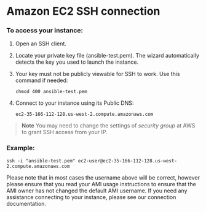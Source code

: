 # Amazon EC2 SSH connection

### To access your instance:

1. Open an SSH client.
2. Locate your private key file (ansible-test.pem). The wizard automatically detects the key you used to launch the instance.
3. Your key must not be publicly viewable for SSH to work. Use this command if needed:

    ```
    chmod 400 ansible-test.pem
    ```

4. Connect to your instance using its Public DNS:

    ```
    ec2-35-166-112-128.us-west-2.compute.amazonaws.com
    ```

> **Note** You may need to change the settings of *security group* at AWS to grant SSH access from your IP.

### Example:

```
ssh -i "ansible-test.pem" ec2-user@ec2-35-166-112-128.us-west-2.compute.amazonaws.com
```

Please note that in most cases the username above will be correct, however please ensure that you read your AMI usage instructions to ensure that the AMI owner has not changed the default AMI username.
If you need any assistance connecting to your instance, please see our connection documentation.
